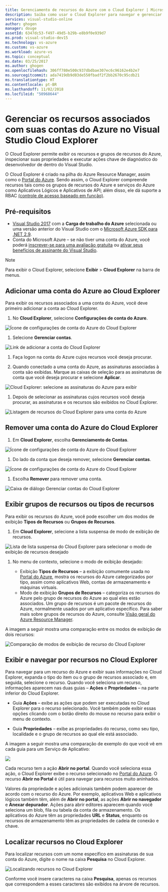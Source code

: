 ```yaml
---
title: Gerenciamento de recursos do Azure com o Cloud Explorer | Microsoft Docs
description: Saiba como usar o Cloud Explorer para navegar e gerenciar recursos do Azure no Visual Studio.
services: visual-studio-online
author: ghogen
manager: douge
assetId: 6347dc53-f497-49d5-b29b-e8b9f0e939d7
ms.prod: visual-studio-dev15
ms.technology: vs-azure
ms.custom: vs-azure
ms.workload: azure-vs
ms.topic: conceptual
ms.date: 03/25/2017
ms.author: ghogen
ms.openlocfilehash: 306ff780e500c937dbdbae307ec6c96162e4b2e7
ms.sourcegitcommit: ada7419db9d03de550fbadf2f2bb2670c95cdb21
ms.translationtype: HT
ms.contentlocale: pt-BR
ms.lasthandoff: 11/02/2018
ms.locfileid: "50968644"
---
```

# <a name="manage-the-resources-associated-with-your-azure-accounts-in-visual-studio-cloud-explorer"></a>Gerenciar os recursos associados com suas contas do Azure no Visual Studio Cloud Explorer

O Cloud Explorer permite exibir os recursos e grupos de recursos do Azure, inspecionar suas propriedades e executar ações chave de diagnóstico do desenvolvedor de dentro do Visual Studio. 

O Cloud Explorer é criado na pilha do Azure Resource Manager, assim como o [Portal do Azure](http://go.microsoft.com/fwlink/p/?LinkID=525040). Sendo assim, o Cloud Explorer compreende recursos tais como os grupos de recursos do Azure e serviços do Azure como Aplicativos Lógicos e Aplicativos de API; além disso, ele dá suporte a RBAC [(controle de acesso baseado em função)](role-based-access-control/role-assignments-portal.md). 

## <a name="prerequisites"></a>Pré-requisitos

- [Visual Studio 2017](https://www.visualstudio.com/downloads/) com a **Carga de trabalho do Azure** selecionada ou uma versão anterior do Visual Studio com o [Microsoft Azure SDK para .NET 2.9](https://www.microsoft.com/en-us/download/details.aspx?id=51657).
- Conta do Microsoft Azure – se não tiver uma conta do Azure, você poderá [inscrever-se para uma avaliação gratuita](http://go.microsoft.com/fwlink/?LinkId=623901) ou [ativar seus benefícios de assinante do Visual Studio](http://go.microsoft.com/fwlink/?LinkId=623901).

> [!NOTE]
> Para exibir o Cloud Explorer, selecione **Exibir** > **Cloud Explorer** na barra de menus.   
> 

## <a name="add-an-azure-account-to-cloud-explorer"></a>Adicionar uma conta do Azure ao Cloud Explorer

Para exibir os recursos associados a uma conta do Azure, você deve primeiro adicionar a conta ao Cloud Explorer. 

1. No **Cloud Explorer**, selecione **Configurações de conta do Azure**.

  ![Ícone de configurações de conta do Azure do Cloud Explorer](media/vs-azure-tools-resources-managing-with-cloud-explorer/azure-account-settings.png)

1. Selecione **Gerenciar contas**. 

  ![Link de adicionar a conta do Cloud Explorer](media/vs-azure-tools-resources-managing-with-cloud-explorer/manage-accounts-link.png)

1. Faça logon na conta do Azure cujos recursos você deseja procurar. 

1. Quando conectado a uma conta do Azure, as assinaturas associadas à conta são exibidas. Marque as caixas de seleção para as assinaturas de conta que você deseja procurar e selecione **Aplicar**. 
 
  ![Cloud Explorer: selecione as assinaturas do Azure para exibir](media/vs-azure-tools-resources-managing-with-cloud-explorer/select-subscriptions.png)

1. Depois de selecionar as assinaturas cujos recursos você deseja procurar, as assinaturas e os recursos são exibidos no Cloud Explorer.

  ![Listagem de recursos do Cloud Explorer para uma conta do Azure](media/vs-azure-tools-resources-managing-with-cloud-explorer/resources-listed.png)

## <a name="remove-an-azure-account-from-cloud-explorer"></a>Remover uma conta do Azure do Cloud Explorer 

1. Em **Cloud Explorer**, escolha **Gerenciamento de Contas**.

  ![Ícone de configurações de conta do Azure do Cloud Explorer](media/vs-azure-tools-resources-managing-with-cloud-explorer/azure-account-settings.png)

1. Do lado da conta que deseja remover, selecione **Gerenciar contas**.

  ![Ícone de configurações de conta do Azure do Cloud Explorer](media/vs-azure-tools-resources-managing-with-cloud-explorer/remove-account.png)

1. Escolha **Remover** para remover uma conta.

  ![Caixa de diálogo Gerenciar contas do Cloud Explorer](media/vs-azure-tools-resources-managing-with-cloud-explorer/accountmanage.PNG)

## <a name="view-resource-types-or-resource-groups"></a>Exibir grupos de recursos ou tipos de recursos

Para exibir os recursos do Azure, você pode escolher um dos modos de exibição **Tipos de Recursos** ou **Grupos de Recursos**.

1. Em **Cloud Explorer**, selecione a lista suspensa de modo de exibição de recursos.

  ![Lista de lista suspensa do Cloud Explorer para selecionar o modo de exibição de recursos desejado](media/vs-azure-tools-resources-managing-with-cloud-explorer/resources-view-dropdown.png)

1. No menu de contexto, selecione o modo de exibição desejado: 

    * Exibição **Tipos de Recursos** – a exibição comumente usada no [Portal do Azure](http://go.microsoft.com/fwlink/p/?LinkID=525040), mostra os recursos do Azure categorizados por tipo, assim como aplicativos Web, contas de armazenamento e máquinas virtuais. 
    * Modo de exibição **Grupos de Recursos** – categoriza os recursos do Azure pelo grupo de recursos do Azure ao qual eles estão associados. Um grupo de recursos é um pacote de recursos do Azure, normalmente usados por um aplicativo específico. Para saber mais sobre grupos de recursos do Azure, consulte [Visão geral do Azure Resource Manager](./azure-resource-manager/resource-group-overview.md).

A imagem a seguir mostra uma comparação entre os modos de exibição de dois recursos:

  ![Comparação de modos de exibição de recurso do Cloud Explorer](media/vs-azure-tools-resources-managing-with-cloud-explorer/resource-views-comparison.png)

## <a name="view-and-navigate-resources-in-cloud-explorer"></a>Exibir e navegar por recursos no Cloud Explorer

Para navegar para um recurso do Azure e exibir suas informações no Cloud Explorer, expanda o tipo do item ou o grupo de recursos associado e, em seguida, selecione o recurso. Quando você seleciona um recurso, informações aparecem nas duas guias – **Ações** e **Propriedades** – na parte inferior do Cloud Explorer. 

- Guia **Ações** – exibe as ações que podem ser executadas no Cloud Explorer para o recurso selecionado. Você também pode exibir essas opções clicando com o botão direito do mouse no recurso para exibir o menu de contexto.

- Guia **Propriedades** – exibe as propriedades do recurso, como seu tipo, localidade e o grupo de recursos ao qual ele está associado.

A imagem a seguir mostra uma comparação de exemplo do que você vê em cada guia para um Serviço de Aplicativo:

  ![](./media/vs-azure-tools-resources-managing-with-cloud-explorer/actions-and-properties.png)

Cada recurso tem a ação **Abrir no portal**. Quando você seleciona essa ação, o Cloud Explorer exibe o recurso selecionado no [Portal do Azure](http://go.microsoft.com/fwlink/p/?LinkID=525040). O recurso **Abrir no Portal** é útil para navegar para recursos muito aninhados.

Valores da propriedade e ações adicionais também podem aparecer de acordo com o recurso do Azure. Por exemplo, aplicativos Web e aplicativos lógicos também têm, além de **Abrir no portal**, as ações **Abrir no navegador** e **Anexar depurador**. Ações para abrir editores aparecem quando você seleciona um blob, fila ou tabela da conta de armazenamento. Os aplicativos do Azure têm as propriedades **URL** e **Status**, enquanto os recursos de armazenamento têm as propriedades de cadeia de conexão e chave.

## <a name="find-resources-in-cloud-explorer"></a>Localizar recursos no Cloud Explorer

Para localizar recursos com um nome específico em assinaturas de sua conta do Azure, digite o nome na caixa **Pesquisa** no Cloud Explorer.

  ![Localizando recursos no Cloud Explorer](./media/vs-azure-tools-resources-managing-with-cloud-explorer/search-for-resources.png)

Conforme você insere caracteres na caixa **Pesquisa**, apenas os recursos que correspondem a esses caracteres são exibidos na árvore de recursos.

